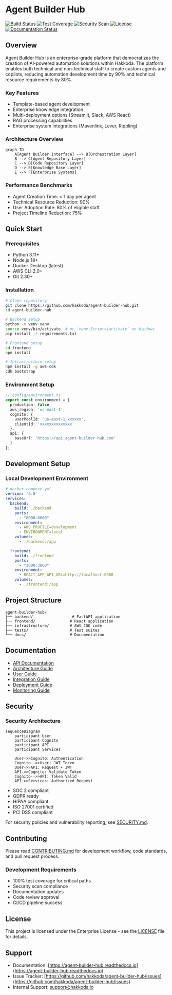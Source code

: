 # Agent Builder Hub

[![Build Status](https://github.com/hakkoda/agent-builder-hub/workflows/CI/badge.svg)](https://github.com/hakkoda/agent-builder-hub/actions)
[![Test Coverage](https://codecov.io/gh/hakkoda/agent-builder-hub/branch/main/graph/badge.svg)](https://codecov.io/gh/hakkoda/agent-builder-hub)
[![Security Scan](https://github.com/hakkoda/agent-builder-hub/workflows/security/badge.svg)](https://github.com/hakkoda/agent-builder-hub/security)
[![License](https://img.shields.io/badge/license-Enterprise-blue.svg)](./LICENSE)
[![Documentation Status](https://readthedocs.org/projects/agent-builder-hub/badge/?version=latest)](https://agent-builder-hub.readthedocs.io)

## Overview

Agent Builder Hub is an enterprise-grade platform that democratizes the creation of AI-powered automation solutions within Hakkoda. The platform enables both technical and non-technical staff to create custom agents and copilots, reducing automation development time by 90% and technical resource requirements by 80%.

### Key Features
- Template-based agent development
- Enterprise knowledge integration
- Multi-deployment options (Streamlit, Slack, AWS React)
- RAG processing capabilities
- Enterprise system integrations (Mavenlink, Lever, Rippling)

### Architecture Overview

```mermaid
graph TD
    A[Agent Builder Interface] --> B[Orchestration Layer]
    B --> C[Agent Repository Layer]
    C --> D[Code Repository Layer]
    D --> E[Knowledge Base Layer]
    E --> F[Enterprise Systems]
```

### Performance Benchmarks
- Agent Creation Time: < 1 day per agent
- Technical Resource Reduction: 90%
- User Adoption Rate: 80% of eligible staff
- Project Timeline Reduction: 75%

## Quick Start

### Prerequisites
- Python 3.11+
- Node.js 18+
- Docker Desktop (latest)
- AWS CLI 2.0+
- Git 2.30+

### Installation

```bash
# Clone repository
git clone https://github.com/hakkoda/agent-builder-hub.git
cd agent-builder-hub

# Backend setup
python -m venv venv
source venv/bin/activate  # or `venv\Scripts\activate` on Windows
pip install -r requirements.txt

# Frontend setup
cd frontend
npm install

# Infrastructure setup
npm install -g aws-cdk
cdk bootstrap
```

### Environment Setup

```typescript
// config/environment.ts
export const environment = {
  production: false,
  aws_region: 'us-east-1',
  cognito: {
    userPoolId: 'us-east-1_xxxxxx',
    clientId: 'xxxxxxxxxxxxxx'
  },
  api: {
    baseUrl: 'https://api.agent-builder-hub.com'
  }
};
```

## Development Setup

### Local Development Environment

```yaml
# docker-compose.yml
version: '3.8'
services:
  backend:
    build: ./backend
    ports:
      - "8000:8000"
    environment:
      - AWS_PROFILE=development
      - ENVIRONMENT=local
    volumes:
      - ./backend:/app

  frontend:
    build: ./frontend
    ports:
      - "3000:3000"
    environment:
      - REACT_APP_API_URL=http://localhost:8000
    volumes:
      - ./frontend:/app
```

## Project Structure

```
agent-builder-hub/
├── backend/                 # FastAPI application
├── frontend/               # React application
├── infrastructure/         # AWS CDK code
├── tests/                  # Test suites
└── docs/                   # Documentation
```

## Documentation

- [API Documentation](./docs/api/README.md)
- [Architecture Guide](./docs/architecture/README.md)
- [User Guide](./docs/user/README.md)
- [Integration Guide](./docs/integration/README.md)
- [Deployment Guide](./docs/deployment/README.md)
- [Monitoring Guide](./docs/monitoring/README.md)

## Security

### Security Architecture

```mermaid
sequenceDiagram
    participant User
    participant Cognito
    participant API
    participant Services

    User->>Cognito: Authentication
    Cognito-->>User: JWT Token
    User->>API: Request + JWT
    API->>Cognito: Validate Token
    Cognito-->>API: Token Valid
    API->>Services: Authorized Request
```

- SOC 2 compliant
- GDPR ready
- HIPAA compliant
- ISO 27001 certified
- PCI DSS compliant

For security policies and vulnerability reporting, see [SECURITY.md](./SECURITY.md).

## Contributing

Please read [CONTRIBUTING.md](./CONTRIBUTING.md) for development workflow, code standards, and pull request process.

### Development Requirements
- 100% test coverage for critical paths
- Security scan compliance
- Documentation updates
- Code review approval
- CI/CD pipeline success

## License

This project is licensed under the Enterprise License - see the [LICENSE](./LICENSE) file for details.

## Support

- Documentation: [https://agent-builder-hub.readthedocs.io](https://agent-builder-hub.readthedocs.io)
- Issue Tracker: [https://github.com/hakkoda/agent-builder-hub/issues](https://github.com/hakkoda/agent-builder-hub/issues)
- Internal Support: [support@hakkoda.io](mailto:support@hakkoda.io)